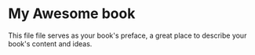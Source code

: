 # My Awesome book

This file file serves as your book's preface, a great place to describe your book's content and ideas.
